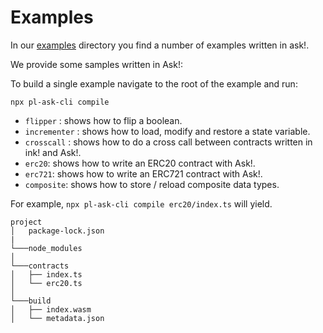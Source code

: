 # Examples
In our [examples](https://github.com/patractlabs/ask/tree/v0.3-review/examples) directory you find a number of examples written in ask!.

We provide some samples written in Ask!:  

To build a single example navigate to the root of the example and run:
```
npx pl-ask-cli compile 
```

* `flipper` : shows how to flip a boolean.
* `incrementer` : shows how to load, modify and restore a state variable.
* `crosscall` : shows how to do a cross call between contracts written in ink! and Ask!.
* `erc20`: shows how to write an ERC20 contract with Ask!.
* `erc721`: shows how to write an ERC721 contract with Ask!.
* `composite`: shows how to store / reload composite data types.

For example, `npx pl-ask-cli compile erc20/index.ts` will yield.
```
project
│   package-lock.json  
|
└───node_modules
│
└───contracts
│   ├── index.ts
│   └── erc20.ts
│
└───build
│   ├── index.wasm
│   └── metadata.json
